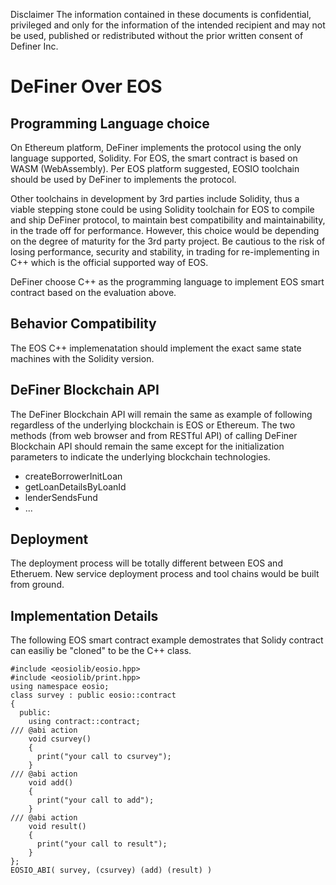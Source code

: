 Disclaimer The information contained in these documents is confidential, privileged and only for the information of the intended recipient and may not be used, published or redistributed without the prior written consent of Definer Inc.

# DeFiner Over EOS

## Programming Language choice
On Ethereum platform, DeFiner implements the protocol using the only language supported, Solidity.
For EOS, the smart contract is based on WASM (WebAssembly). Per EOS platform suggested, EOSIO toolchain should be used by DeFiner to implements the protocol.

Other toolchains in development by 3rd parties include Solidity, thus a viable stepping stone could be using Solidity toolchain for EOS to compile and ship DeFiner protocol, to maintain best compatibility and maintainability, in the trade off for performance. However, this choice would be depending on the degree of maturity for the 3rd party project. Be cautious to the risk of losing performance, security and stability, in trading for re-implementing in C++ which is the official supported way of EOS.

DeFiner choose C++ as the programming language to implement EOS smart contract based on the evaluation above.

## Behavior Compatibility
The EOS C++ implemenatation should implement the exact same state machines with the Solidity version.

## DeFiner Blockchain API
The DeFiner Blockchain API will remain the same as example of following regardless of the underlying blockchain is EOS or Ethereum.
The two methods (from web browser and from RESTful API) of calling DeFiner Blockchain API should remain the same except for the initialization parameters to indicate the underlying blockchain technologies.

* createBorrowerInitLoan
* getLoanDetailsByLoanId
* lenderSendsFund
* ...

## Deployment
The deployment process will be totally different between EOS and Etheruem. New service deployment process and tool chains would be built from ground.

## Implementation Details
The following EOS smart contract example demostrates that Solidy contract can easiliy be "cloned" to be the C++ class.

~~~
#include <eosiolib/eosio.hpp>
#include <eosiolib/print.hpp>
using namespace eosio;
class survey : public eosio::contract 
{
  public:
    using contract::contract;
/// @abi action
    void csurvey() 
    {
      print("your call to csurvey");
    }
/// @abi action
    void add() 
    {
      print("your call to add");
    }
/// @abi action
    void result()
    {
      print("your call to result");
    }
};
EOSIO_ABI( survey, (csurvey) (add) (result) )
~~~
